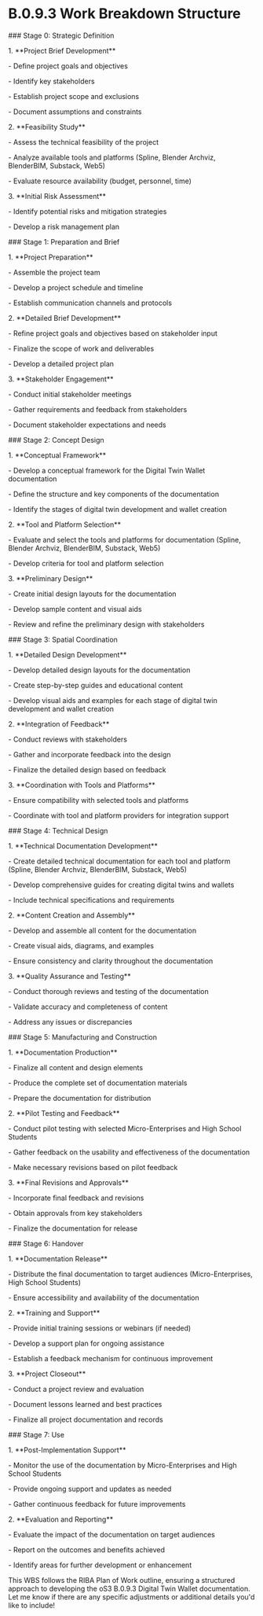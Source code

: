 # B.0.9.3 Work Breakdown Structure

\### Stage 0: Strategic Definition

1\. \*\*Project Brief Development\*\*

&#x20;  \- Define project goals and objectives

&#x20;  \- Identify key stakeholders

&#x20;  \- Establish project scope and exclusions

&#x20;  \- Document assumptions and constraints

2\. \*\*Feasibility Study\*\*

&#x20;  \- Assess the technical feasibility of the project

&#x20;  \- Analyze available tools and platforms (Spline, Blender Archviz, BlenderBIM, Substack, Web5)

&#x20;  \- Evaluate resource availability (budget, personnel, time)

3\. \*\*Initial Risk Assessment\*\*

&#x20;  \- Identify potential risks and mitigation strategies

&#x20;  \- Develop a risk management plan

\### Stage 1: Preparation and Brief

1\. \*\*Project Preparation\*\*

&#x20;  \- Assemble the project team

&#x20;  \- Develop a project schedule and timeline

&#x20;  \- Establish communication channels and protocols

2\. \*\*Detailed Brief Development\*\*

&#x20;  \- Refine project goals and objectives based on stakeholder input

&#x20;  \- Finalize the scope of work and deliverables

&#x20;  \- Develop a detailed project plan

3\. \*\*Stakeholder Engagement\*\*

&#x20;  \- Conduct initial stakeholder meetings

&#x20;  \- Gather requirements and feedback from stakeholders

&#x20;  \- Document stakeholder expectations and needs

\### Stage 2: Concept Design

1\. \*\*Conceptual Framework\*\*

&#x20;  \- Develop a conceptual framework for the Digital Twin Wallet documentation

&#x20;  \- Define the structure and key components of the documentation

&#x20;  \- Identify the stages of digital twin development and wallet creation

2\. \*\*Tool and Platform Selection\*\*

&#x20;  \- Evaluate and select the tools and platforms for documentation (Spline, Blender Archviz, BlenderBIM, Substack, Web5)

&#x20;  \- Develop criteria for tool and platform selection

3\. \*\*Preliminary Design\*\*

&#x20;  \- Create initial design layouts for the documentation

&#x20;  \- Develop sample content and visual aids

&#x20;  \- Review and refine the preliminary design with stakeholders

\### Stage 3: Spatial Coordination

1\. \*\*Detailed Design Development\*\*

&#x20;  \- Develop detailed design layouts for the documentation

&#x20;  \- Create step-by-step guides and educational content

&#x20;  \- Develop visual aids and examples for each stage of digital twin development and wallet creation

2\. \*\*Integration of Feedback\*\*

&#x20;  \- Conduct reviews with stakeholders

&#x20;  \- Gather and incorporate feedback into the design

&#x20;  \- Finalize the detailed design based on feedback

3\. \*\*Coordination with Tools and Platforms\*\*

&#x20;  \- Ensure compatibility with selected tools and platforms

&#x20;  \- Coordinate with tool and platform providers for integration support

\### Stage 4: Technical Design

1\. \*\*Technical Documentation Development\*\*

&#x20;  \- Create detailed technical documentation for each tool and platform (Spline, Blender Archviz, BlenderBIM, Substack, Web5)

&#x20;  \- Develop comprehensive guides for creating digital twins and wallets

&#x20;  \- Include technical specifications and requirements

2\. \*\*Content Creation and Assembly\*\*

&#x20;  \- Develop and assemble all content for the documentation

&#x20;  \- Create visual aids, diagrams, and examples

&#x20;  \- Ensure consistency and clarity throughout the documentation

3\. \*\*Quality Assurance and Testing\*\*

&#x20;  \- Conduct thorough reviews and testing of the documentation

&#x20;  \- Validate accuracy and completeness of content

&#x20;  \- Address any issues or discrepancies

\### Stage 5: Manufacturing and Construction

1\. \*\*Documentation Production\*\*

&#x20;  \- Finalize all content and design elements

&#x20;  \- Produce the complete set of documentation materials

&#x20;  \- Prepare the documentation for distribution

2\. \*\*Pilot Testing and Feedback\*\*

&#x20;  \- Conduct pilot testing with selected Micro-Enterprises and High School Students

&#x20;  \- Gather feedback on the usability and effectiveness of the documentation

&#x20;  \- Make necessary revisions based on pilot feedback

3\. \*\*Final Revisions and Approvals\*\*

&#x20;  \- Incorporate final feedback and revisions

&#x20;  \- Obtain approvals from key stakeholders

&#x20;  \- Finalize the documentation for release

\### Stage 6: Handover

1\. \*\*Documentation Release\*\*

&#x20;  \- Distribute the final documentation to target audiences (Micro-Enterprises, High School Students)

&#x20;  \- Ensure accessibility and availability of the documentation

2\. \*\*Training and Support\*\*

&#x20;  \- Provide initial training sessions or webinars (if needed)

&#x20;  \- Develop a support plan for ongoing assistance

&#x20;  \- Establish a feedback mechanism for continuous improvement

3\. \*\*Project Closeout\*\*

&#x20;  \- Conduct a project review and evaluation

&#x20;  \- Document lessons learned and best practices

&#x20;  \- Finalize all project documentation and records

\### Stage 7: Use

1\. \*\*Post-Implementation Support\*\*

&#x20;  \- Monitor the use of the documentation by Micro-Enterprises and High School Students

&#x20;  \- Provide ongoing support and updates as needed

&#x20;  \- Gather continuous feedback for future improvements

2\. \*\*Evaluation and Reporting\*\*

&#x20;  \- Evaluate the impact of the documentation on target audiences

&#x20;  \- Report on the outcomes and benefits achieved

&#x20;  \- Identify areas for further development or enhancement

This WBS follows the RIBA Plan of Work outline, ensuring a structured approach to developing the oS3 B.0.9.3 Digital Twin Wallet documentation. Let me know if there are any specific adjustments or additional details you'd like to include!
